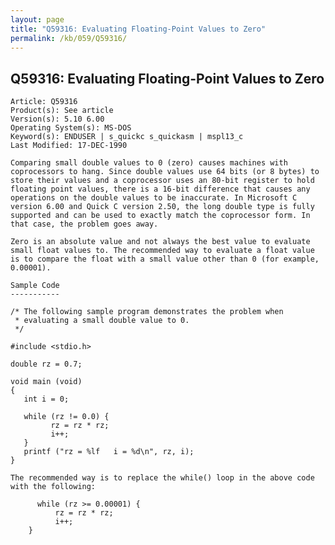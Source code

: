 ```yaml
---
layout: page
title: "Q59316: Evaluating Floating-Point Values to Zero"
permalink: /kb/059/Q59316/
---
```


## Q59316: Evaluating Floating-Point Values to Zero

	Article: Q59316
	Product(s): See article
	Version(s): 5.10 6.00
	Operating System(s): MS-DOS
	Keyword(s): ENDUSER | s_quickc s_quickasm | mspl13_c
	Last Modified: 17-DEC-1990
	
	Comparing small double values to 0 (zero) causes machines with
	coprocessors to hang. Since double values use 64 bits (or 8 bytes) to
	store their values and a coprocessor uses an 80-bit register to hold
	floating point values, there is a 16-bit difference that causes any
	operations on the double values to be inaccurate. In Microsoft C
	version 6.00 and Quick C version 2.50, the long double type is fully
	supported and can be used to exactly match the coprocessor form. In
	that case, the problem goes away.
	
	Zero is an absolute value and not always the best value to evaluate
	small float values to. The recommended way to evaluate a float value
	is to compare the float with a small value other than 0 (for example,
	0.00001).
	
	Sample Code
	-----------
	
	/* The following sample program demonstrates the problem when
	 * evaluating a small double value to 0.
	 */
	
	#include <stdio.h>
	
	double rz = 0.7;
	
	void main (void)
	{
	   int i = 0;
	
	   while (rz != 0.0) {
	         rz = rz * rz;
	         i++;
	   }
	   printf ("rz = %lf   i = %d\n", rz, i);
	}
	
	The recommended way is to replace the while() loop in the above code
	with the following:
	
	      while (rz >= 0.00001) {
	          rz = rz * rz;
	          i++;
	    }
